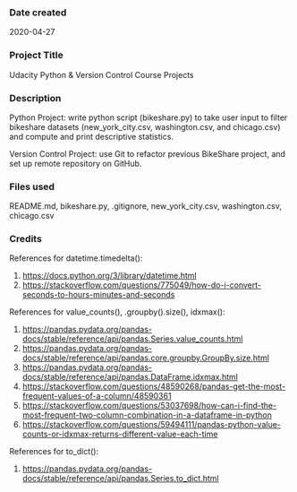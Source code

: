 ### Date created
2020-04-27

### Project Title
Udacity Python & Version Control Course Projects

### Description
Python Project: write python script (bikeshare.py) to take user input to filter bikeshare datasets (new_york_city.csv, washington.csv, and chicago.csv) and compute and print descriptive statistics.

Version Control Project: use Git to refactor previous BikeShare project, and set up remote repository on GitHub.

### Files used
README.md,
bikeshare.py,
.gitignore,
new_york_city.csv,
washington.csv,
chicago.csv

### Credits
References for datetime.timedelta():
1. https://docs.python.org/3/library/datetime.html
2. https://stackoverflow.com/questions/775049/how-do-i-convert-seconds-to-hours-minutes-and-seconds

References for value_counts(), .groupby().size(), idxmax():
1. https://pandas.pydata.org/pandas-docs/stable/reference/api/pandas.Series.value_counts.html
2. https://pandas.pydata.org/pandas-docs/stable/reference/api/pandas.core.groupby.GroupBy.size.html
3. https://pandas.pydata.org/pandas-docs/stable/reference/api/pandas.DataFrame.idxmax.html
4. https://stackoverflow.com/questions/48590268/pandas-get-the-most-frequent-values-of-a-column/48590361
5. https://stackoverflow.com/questions/53037698/how-can-i-find-the-most-frequent-two-column-combination-in-a-dataframe-in-python
6. https://stackoverflow.com/questions/59494111/pandas-python-value-counts-or-idxmax-returns-different-value-each-time

References for to_dict():
1. https://pandas.pydata.org/pandas-docs/stable/reference/api/pandas.Series.to_dict.html
